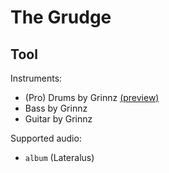 # The Grudge

## Tool

Instruments:

  * (Pro) Drums by Grinnz
    [(preview)](http://pages.cs.wisc.edu/~tolly/customs/?artist=tool&title=the-grudge)
  * Bass by Grinnz
  * Guitar by Grinnz

Supported audio:

  * `album` (Lateralus)
